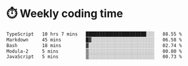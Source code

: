 
# :stopwatch: Weekly coding time
<!--START_SECTION:waka-->

```txt
TypeScript   10 hrs 7 mins   ██████████████████████░░░   88.55 %
Markdown     45 mins         █▓░░░░░░░░░░░░░░░░░░░░░░░   06.58 %
Bash         18 mins         ▓░░░░░░░░░░░░░░░░░░░░░░░░   02.74 %
Modula-2     5 mins          ▒░░░░░░░░░░░░░░░░░░░░░░░░   00.80 %
JavaScript   5 mins          ▒░░░░░░░░░░░░░░░░░░░░░░░░   00.73 %
```

<!--END_SECTION:waka-->


<!-- <p> <img src="https://github-readme-stats.vercel.app/api?username=cozgerest&show_icons=true&hide_border=false" />  </p> -->

